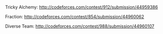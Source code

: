 Tricky Alchemy: http://codeforces.com/contest/912/submission/44959386

Fraction: http://codeforces.com/contest/854/submission/44960062

Diverse Team: http://codeforces.com/contest/988/submission/44960107
